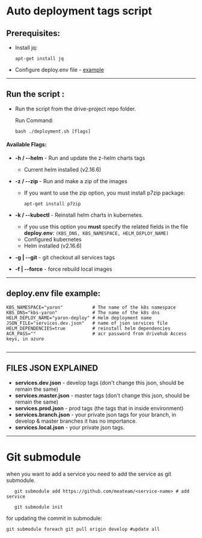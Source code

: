 # Auto deployment tags script

## Prerequisites:

- Install jq: <br>

  ```
  apt-get install jq
  ```

- Configure deploy.env file - [example](#deploy.env-file-example)

---

## Run the script :

- Run the script from the drive-project repo folder.

  Run Command:

  ```
  bash ./deployment.sh [flags]
  ```

#### Available Flags:

- **-h / --helm** - Run and update the z-helm charts tags
  - Current helm installed (v2.16.6)
- **-z / --zip** - Run and make a zip of the images

  - If you want to use the zip option, you must install p7zip package:
    ```
    apt-get install p7zip
    ```

- **-k / --kubectl** - Reinstall helm charts in kubernetes.
  - if you use this option you **must** specify the related fields in the file **deploy.env**: `(KBS_DNS, KBS_NAMESPACE, HELM_DEPLOY_NAME)`
  - Configured kubernetes
  - Helm installed (v2.16.6)
- **-g | --git** - git checkout all services tags
- **-f | --force** - force rebuild local images

---

## deploy.env file example:

```
KBS_NAMESPACE="yaron"           # The name of the k8s namespace
KBS_DNS="kbs-yaron"             # The name of the k8s dns
HELM_DEPLOY_NAME="yaron-deploy" # Helm deployment name
JSON_FILE="services.dev.json"   # name of json services file
HELM_DEPENDENCIES=true          # reinstall helm dependencies
ACR_PASS=""                     # acr password from drivehub Access keys, in azure


```

---

## FILES JSON EXPLAINED

- **services.dev.json** - develop tags (don't change this json, should be remain the same)
- **services.master.json** - master tags (don't change this json, should be remain the same)
- **services.prod.json** - prod tags (the tags that in inside environment)
- **services.branch.json** - your private json tags for your branch, in develop & master branches it has no importance.
- **services.local.json** - your private json tags.

---

# Git submodule

when you want to add a service you need to add the service as git submodule.

```
   git submodule add https://github.com/meateam/<service-name> # add service

   git submodule init
```

for updating the commit in submodule:

```
git submodule foreach git pull origin develop #update all
```
